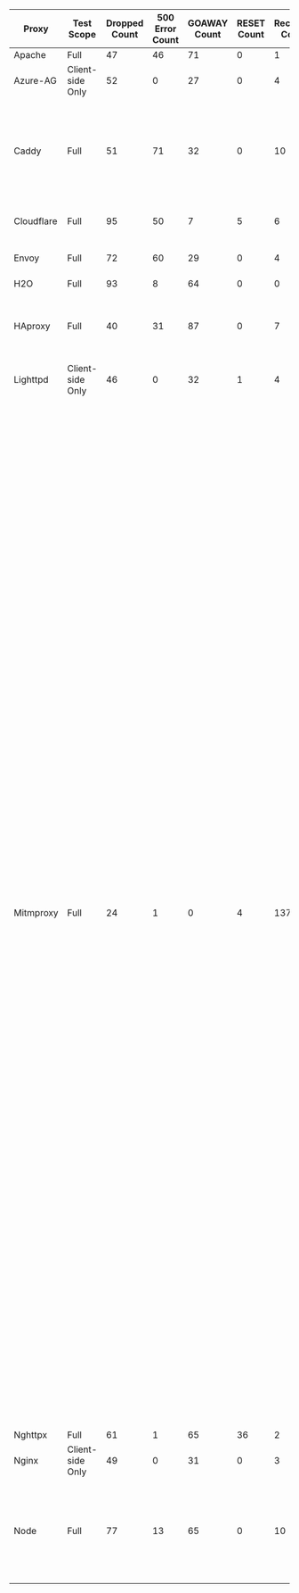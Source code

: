 | Proxy | Test Scope | Dropped Count | 500 Error Count | GOAWAY Count | RESET Count | Received Count | Modified Count | Unmodified Count | Received Tests |
| ----- | ---------- | ------------- | --------------- | ------------ | ----------- | -------------- | -------------- | ---------------- | -------------- |
| Apache | Full | 47 | 46 | 71 | 0 | 1 | 0 | 0 | 151 |
| Azure-AG | Client-side Only | 52 | 0 | 27 | 0 | 4 | 0 | 0 | 4, 8, 44, 87 |
| Caddy | Full | 51 | 71 | 32 | 0 | 10 | 0 | 0 | 110, 135, 136, 137, 138, 139, 140, 141, 142, 151 |
| Cloudflare | Full | 95 | 50 | 7 | 5 | 6 | 3 | 0 | 4, 8, 87, 110, 126, 151 |
| Envoy | Full | 72 | 60 | 29 | 0 | 4 | 0 | 0 | 110, 135, 136, 151 |
| H2O | Full | 93 | 8 | 64 | 0 | 0 | 0 | 0 |  |
| HAproxy | Full | 40 | 31 | 87 | 0 | 7 | 0 | 0 | 110, 126, 135, 136, 142, 151, 165 |
| Lighttpd | Client-side Only | 46 | 0 | 32 | 1 | 4 | 0 | 0 | 4, 7, 83, 87 |
| Mitmproxy | Full | 24 | 1 | 0 | 4 | 137 | 0 | 0 | 1, 3, 4, 5, 6, 7, 8, 10, 11, 12, 13, 15, 20, 21, 22, 23, 24, 25, 26, 27, 28, 29, 30, 31, 32, 35, 36, 37, 38, 39, 40, 41, 42, 43, 44, 45, 46, 47, 48, 49, 50, 51, 52, 53, 54, 55, 56, 57, 58, 59, 60, 61, 62, 63, 64, 65, 66, 67, 68, 69, 70, 71, 72, 73, 74, 75, 80, 81, 82, 83, 85, 86, 87, 88, 89, 90, 91, 92, 94, 95, 96, 97, 98, 99, 100, 101, 102, 103, 104, 105, 106, 107, 108, 110, 111, 115, 116, 118, 119, 120, 124, 125, 126, 127, 128, 129, 130, 131, 132, 133, 134, 135, 136, 137, 138, 139, 140, 141, 142, 143, 148, 149, 150, 151, 153, 154, 155, 157, 158, 159, 160, 161, 162, 163, 164, 165, 166 |
| Nghttpx | Full | 61 | 1 | 65 | 36 | 2 | 0 | 0 | 110, 151 |
| Nginx | Client-side Only | 49 | 0 | 31 | 0 | 3 | 0 | 0 | 4, 8, 87 |
| Node | Full | 77 | 13 | 65 | 0 | 10 | 0 | 0 | 110, 128, 129, 131, 132, 133, 134, 135, 136, 151 |
